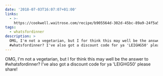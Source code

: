 ```yaml
---
date: '2018-07-03T16:07:07+01:00'
links:
  - >-
    https://cookwell.waitrose.com/recipe/b905564d-302d-45bc-89a9-24f5a585cb05?portionQuantity=2&fromLocation=/recipes&overdose=LEIGHG50
tags:
  - whatsfordinner
description: >
  OMG, I'm not a vegetarian, but I for think this may well be the answer to
  #whatsfordinner? I've also got a discount code for ya 'LEIGHG50' please share!
---
```

OMG, I'm not a vegetarian, but I for think this may well be the answer to #whatsfordinner? I've also got a discount code for ya 'LEIGHG50' please share!
